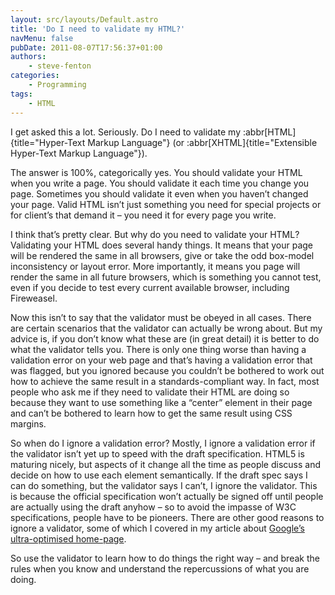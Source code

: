 ```yaml
---
layout: src/layouts/Default.astro
title: 'Do I need to validate my HTML?'
navMenu: false
pubDate: 2011-08-07T17:56:37+01:00
authors:
    - steve-fenton
categories:
    - Programming
tags:
    - HTML
---
```


I get asked this a lot. Seriously. Do I need to validate my :abbr[HTML]{title="Hyper-Text Markup Language"} (or :abbr[XHTML]{title="Extensible Hyper-Text Markup Language"}).

The answer is 100%, categorically yes. You should validate your HTML when you write a page. You should validate it each time you change you page. Sometimes you should validate it even when you haven’t changed your page. Valid HTML isn’t just something you need for special projects or for client’s that demand it – you need it for every page you write.

I think that’s pretty clear. But why do you need to validate your HTML? Validating your HTML does several handy things. It means that your page will be rendered the same in all browsers, give or take the odd box-model inconsistency or layout error. More importantly, it means you page will render the same in all future browsers, which is something you cannot test, even if you decide to test every current available browser, including Fireweasel.

Now this isn’t to say that the validator must be obeyed in all cases. There are certain scenarios that the validator can actually be wrong about. But my advice is, if you don’t know what these are (in great detail) it is better to do what the validator tells you. There is only one thing worse than having a validation error on your web page and that’s having a validation error that was flagged, but you ignored because you couldn’t be bothered to work out how to achieve the same result in a standards-compliant way. In fact, most people who ask me if they need to validate their HTML are doing so because they want to use something like a “center” element in their page and can’t be bothered to learn how to get the same result using CSS margins.

So when do I ignore a validation error? Mostly, I ignore a validation error if the validator isn’t yet up to speed with the draft specification. HTML5 is maturing nicely, but aspects of it change all the time as people discuss and decide on how to use each element semantically. If the draft spec says I can do something, but the validator says I can’t, I ignore the validator. This is because the official specification won’t actually be signed off until people are actually using the draft anyhow – so to avoid the impasse of W3C specifications, people have to be pioneers. There are other good reasons to ignore a validator, some of which I covered in my article about [Google’s ultra-optimised home-page](/blog/2010/08/google-deliberately-write-awful-html/).

So use the validator to learn how to do things the right way – and break the rules when you know and understand the repercussions of what you are doing.
